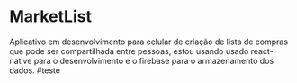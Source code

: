 # MarketList
Aplicativo em desenvolvimento para celular de criação de lista de compras que pode ser compartilhada entre pessoas, estou usando usado react-native para o desenvolvimento e o firebase para o armazenamento dos dados.
#teste
